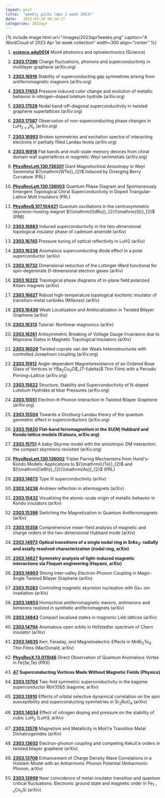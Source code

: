 ```yaml
---
layout: post
title:  "weekly picks (Apr 1 week 2023)"
date:   2023-03-28 00:16:27
categories: 2023apr
---
```



{% include image.html url="/images/2023apr1weeks.png" caption="A WordCloud of 2023 Apr 1st week collection" width=300 align="center" %}


1. **[science.adg0014](https://www.science.org/doi/abs/10.1126/science.adg0014)** Moiré photonics and optoelectronics (Science)

1. **[2303.17286](https://arxiv.org/abs/2303.17286)** Charge fluctuations, phonons and superconductivity in multilayer graphene (arXiv.org)

1. **[2303.16916](https://arxiv.org/abs/2303.16916)** Stability of superconducting gap symmetries arising from antiferromagnetic magnons (arXiv.org)

1. **[2303.17453](https://arxiv.org/abs/2303.17453)** Pressure induced color change and evolution of metallic behavior in nitrogen-doped lutetium hydride (arXiv.org)


1. **[2303.17529](https://arxiv.org/abs/2303.17529)** Nodal band-off-diagonal superconductivity in twisted graphene superlattices (arXiv.org)

1. **[2303.17587](https://arxiv.org/abs/2303.17587)** Observation of non-superconducting phase changes in LuH$_{2\pm\text{x}}$N$_y$ (arXiv.org)



1. **[2303.16993](http://arxiv.org/abs/2303.16993)** Broken symmetries and excitation spectra of interacting electrons in partially filled Landau levels (arXiv.org)

1. **[2303.16918](http://arxiv.org/abs/2303.16918)** Flat bands and multi-state memory devices from chiral domain wall superlattices in magnetic Weyl semimetals (arXiv.org)

1. **[PhysRevLett.130.136301](https://link.aps.org/doi/10.1103/PhysRevLett.130.136301)** Giant Magnetochiral Anisotropy in Weyl Semimetal ${\\mathrm{WTe}}_{2}$ Induced by Diverging Berry Curvature (PRL)

1. **[PhysRevLett.130.136003](https://link.aps.org/doi/10.1103/PhysRevLett.130.136003)** Quantum Phase Diagram and Spontaneously Emergent Topological Chiral Superconductivity in Doped Triangular-Lattice Mott Insulators (PRL)






1. **[PhysRevB.107.104421](https://link.aps.org/doi/10.1103/PhysRevB.107.104421)** Quantum oscillations in the centrosymmetric skyrmion-hosting magnet ${\\mathrm{GdRu}}_{2}{\\mathrm{Si}}_{2}$ (PRB)



1. **[2303.16883](http://arxiv.org/abs/2303.16883)** Induced superconductivity in the two-dimensional topological insulator phase of cadmium arsenide (arXiv)

1. **[2303.16745](http://arxiv.org/abs/2303.16745)** Pressure tuning of optical reflectivity in LuH2 (arXiv)

1. **[2303.16238](http://arxiv.org/abs/2303.16238)** Anomalous superconducting diode effect in a polar superconductor (arXiv)

1. **[2303.16732](http://arxiv.org/abs/2303.16732)** Dimensional reduction of the Luttinger-Ward functional for spin-degenerate $D$-dimensional electron gases (arXiv)

1. **[2303.16222](http://arxiv.org/abs/2303.16222)** Topological phase diagrams of in-plane field polarized Kitaev magnets (arXiv)

1. **[2303.16627](http://arxiv.org/abs/2303.16627)** Robust high-temperature topological excitonic insulator of transition-metal carbides (MXenes) (arXiv)

1. **[2303.16436](http://arxiv.org/abs/2303.16436)** Weak Localization and Antilocalization in Twisted Bilayer Graphene (arXiv)

1. **[2303.16313](http://arxiv.org/abs/2303.16313)** Tutorial: Nonlinear magnonics (arXiv)

1. **[2303.16261](http://arxiv.org/abs/2303.16261)** Antisymmetric Breaking of Voltage Gauge Invariance due to Majorana States in Magnetic Topological Insulators (arXiv)






1. **[2303.16029](http://arxiv.org/abs/2303.16029)** Twisted cuprate van der Waals heterostructures with controlled Josephson coupling (arXiv.org)

1. **[2303.15912](http://arxiv.org/abs/2303.15912)** Angle-dependent Magnetoresistance of an Ordered Bose Glass of Vortices in YBa$_{2}$Cu$_{3}$O$_{7-\\delta}$ Thin Films with a Periodic Pinning~Lattice (arXiv.org)

1. **[2303.15622](http://arxiv.org/abs/2303.15622)** Structure, Stability and Superconductivity of N-doped Lutetium Hydrides at kbar Pressures (arXiv.org)

1. **[2303.15551](http://arxiv.org/abs/2303.15551)** Electron-K-Phonon Interaction In Twisted Bilayer Graphene (arXiv.org)

1. **[2303.15504](http://arxiv.org/abs/2303.15504)** Towards a Ginzburg-Landau theory of the quantum geometric effect in superconductors (arXiv.org)

1. **[2303.15820](http://arxiv.org/abs/2303.15820)** **Flat-band ferromagnetism in the SU($N$) Hubbard and Kondo lattice models (Katsura, arXiv.org)**

1. **[2303.15751](http://arxiv.org/abs/2303.15751)** A baby-Skyrme model with the anisotropic DM interaction: the compact skyrmions revisited (arXiv.org)

1. **[PhysRevLett.130.136002](https://link.aps.org/doi/10.1103/PhysRevLett.130.136002)** Triplet Pairing Mechanisms from Hund's-Kondo Models: Applications to ${\\mathrm{UTe}}_{2}$ and ${\\mathrm{CeRh}}_{2}{\\mathrm{As}}_{2}$ (PRL)




1. **[2303.14673](http://arxiv.org/abs/2303.14673)** Type III superconductivity (arXiv)

1. **[2303.14236](http://arxiv.org/abs/2303.14236)** Andreev reflection in altermagnets (arXiv)

1. **[2303.15432](http://arxiv.org/abs/2303.15432)** Visualizing the atomic-scale origin of metallic behavior in Kondo insulators (arXiv)

1. **[2303.15398](http://arxiv.org/abs/2303.15398)** Switching the Magnetization in Quantum Antiferromagnets (arXiv)

1. **[2303.15358](http://arxiv.org/abs/2303.15358)** Comprehensive mean-field analysis of magnetic and charge orders in the two-dimensional Hubbard mode (arXiv)

1. **[2303.14973](http://arxiv.org/abs/2303.14973)** **Optical transitions of a single nodal ring in SrAs$_3$: radially and axially resolved characterization (nodal ring, arXiv)**

1. **[2303.14627](http://arxiv.org/abs/2303.14627)** **Symmetry analysis of light-induced magnetic interactions via Floquet engineering (Hayami, arXiv)**

1. **[2303.14903](http://arxiv.org/abs/2303.14903)** Strong Inter-valley Electron-Phonon Coupling in Magic-Angle Twisted Bilayer Graphene (arXiv)

1. **[2303.15283](http://arxiv.org/abs/2303.15283)** Controlling magnetic skyrmion nucleation with Ga+ ion irradiation (arXiv)

1. **[2303.14853](http://arxiv.org/abs/2303.14853)** Homochiral antiferromagnetic merons, antimerons and bimerons realized in synthetic antiferromagnets (arXiv)

1. **[2303.14843](http://arxiv.org/abs/2303.14843)** Compact localised states in magnonic Lieb lattices (arXiv)

1. **[2303.14794](http://arxiv.org/abs/2303.14794)** Anomalous open orbits in Hofstadter spectrum of Chern insulator (arXiv)

1. **[2303.14635](http://arxiv.org/abs/2303.14635)** Kerr, Faraday, and Magnetoelectric Effects in MnBi$_2$Te$_4$ Thin Films (MacDonald, arXiv)






1. **[PhysRevX.13.011046](https://link.aps.org/doi/10.1103/PhysRevX.13.011046)** Direct Observation of Quantum Anomalous Vortex in Fe(Se,Te) (PRX)

1. **[47](https://physics.aps.org/articles/v16/47)** **Superconducting Vortices Made Without Magnetic Fields (Physics)**




1. **[2303.13704](http://arxiv.org/abs/2303.13704)** Two-fold symmetric superconductivity in the kagome superconductor RbV3Sb5 (kagome, arXiv)

1. **[2303.13910](http://arxiv.org/abs/2303.13910)** Effects of orbital selective dynamical correlation on the spin susceptibility and superconducting symmetries in Sr$_2$RuO$_4$ (arXiv)

1. **[2303.14034](http://arxiv.org/abs/2303.14034)** Effect of nitrogen doping and pressure on the stability of cubic LuH$_3$ (LuH3, arXiv)

1. **[2303.13578](http://arxiv.org/abs/2303.13578)** Magnetism and Metallicity in Moir\\'e Transition Metal Dichalcogenides (arXiv)

1. **[2303.13602](http://arxiv.org/abs/2303.13602)** Electron-phonon coupling and competing Kekul\\'e orders in twisted bilayer graphene (arXiv)

1. **[2303.13708](http://arxiv.org/abs/2303.13708)** Enhancement of Charge Density Wave Correlations in a Holstein Model with an Anharmonic Phonon Potential (Anharmonic Phonon, arXiv)

1. **[2303.13999](http://arxiv.org/abs/2303.13999)** Near coincidence of metal-insulator transition and quantum critical fluctuations: Electronic ground state and magnetic order in Fe$_{1-x}$Co$_{x}$Si (arXiv)



